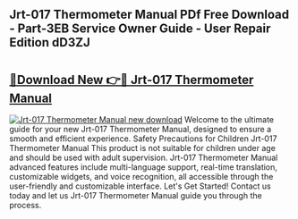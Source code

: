 ## Jrt-017 Thermometer Manual PDf Free Download - Part-3EB Service Owner Guide - User Repair Edition dD3ZJ

# <h2><a href="http://bc31978.oget.top/?id=Jrt-017+Thermometer+Manual">🔗Download New 👉🔴 Jrt-017 Thermometer Manual</a></h2>

[![Jrt-017 Thermometer Manual new download](https://i.imgur.com/5g1atiW.png)](http://bc31978.oget.top/?id=Jrt-017+Thermometer+Manual)
Welcome to the ultimate guide for your new Jrt-017 Thermometer Manual, designed to ensure a smooth and efficient experience. Safety Precautions for Children Jrt-017 Thermometer Manual This product is not suitable for children under age and should be used with adult supervision. Jrt-017 Thermometer Manual advanced features include multi-language support, real-time translation, customizable widgets, and voice recognition, all accessible through the user-friendly and customizable interface. Let's Get Started! Contact us today and let us Jrt-017 Thermometer Manual guide you through the process.
